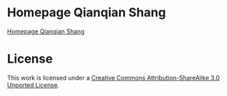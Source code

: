 # Homepage Qianqian Shang

[Homepage Qianqian Shang](https://qqshang.github.io/)


# License

This work is licensed under a [Creative Commons Attribution-ShareAlike 3.0 Unported License](http://creativecommons.org/licenses/by-sa/3.0/).
